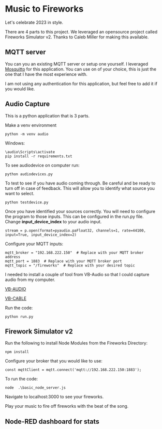 # Music to Fireworks

Let's celebrate 2023 in style.

There are 4 parts to this project.  We leveraged an opensource project called Fireworks Simulator v2.  Thanks to Caleb Miller for making this available.

## MQTT server 

You can you an existing MQTT server or setup one yourself.  I leveraged [Mosquitto](https://mosquitto.org/) for this application.  You can use on of your choice, this is just the one that I have the most experience with.  

I am not using any authentication for this application, but feel free to add it if you would like.


## Audio Capture

This is a python application that is 3 parts.  

Make a venv environment
```
python -m venv audio
```
Windows:
```
\audio\Scripts\activate
pip install -r requirements.txt
```

To see audiodevice on computer run:
```
python audiodevices.py
```

To test to see if you have audio coming through.  Be careful and be ready to turn off in case of feedback.  This will allow you to identify what source you want to select.
```
python testdevice.py
```

Once you have identified your sources correctly.  You will need to configure the program to those inputs. This can be configured in the run.py file.  Change **input_device_index** to your audio input.

```stream = p.open(format=pyaudio.paFloat32, channels=1, rate=44100, input=True, input_device_index=2)```

Configure your MQTT inputs:

```
mqtt_broker = "192.168.222.150"  # Replace with your MQTT broker address
mqtt_port = 1883  # Replace with your MQTT broker port
mqtt_topic = "/fireworks"  # Replace with your desired topic
```


I needed to install a couple of tool from VB-Audio so that I could capture audio from my computer.

[VB-AUDIO](https://vb-audio.com/Voicemeeter/)

[VB-CABLE](https://vb-audio.com/Cable/)

Run the code:

```
python run.py
```


##  Firework Simulator v2

Run the following to install Node Modules from the Fireworks Directory:
```
npm install
```

Configure your broker that you would like to use:

```const mqttClient = mqtt.connect('mqtt://192.168.222.150:1883');```

To run the code:

```
node  .\basic_node_server.js
```

Navigate to localhost:3000 to see your fireworks.

Play your music to fire off fireworks with the beat of the song.

## Node-RED dashboard for stats